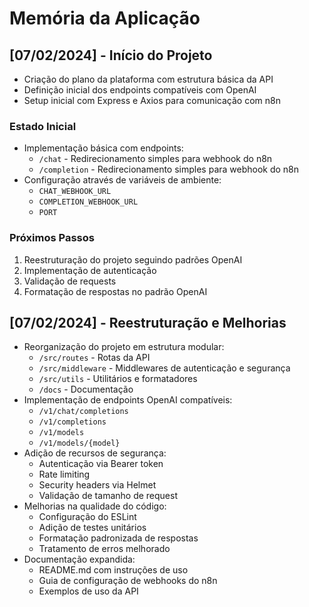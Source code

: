 # Memória da Aplicação

## [07/02/2024] - Início do Projeto
- Criação do plano da plataforma com estrutura básica da API
- Definição inicial dos endpoints compatíveis com OpenAI
- Setup inicial com Express e Axios para comunicação com n8n

### Estado Inicial
- Implementação básica com endpoints:
  - `/chat` - Redirecionamento simples para webhook do n8n
  - `/completion` - Redirecionamento simples para webhook do n8n
- Configuração através de variáveis de ambiente:
  - `CHAT_WEBHOOK_URL`
  - `COMPLETION_WEBHOOK_URL`
  - `PORT`

### Próximos Passos
1. Reestruturação do projeto seguindo padrões OpenAI
2. Implementação de autenticação
3. Validação de requests
4. Formatação de respostas no padrão OpenAI

## [07/02/2024] - Reestruturação e Melhorias
- Reorganização do projeto em estrutura modular:
  - `/src/routes` - Rotas da API
  - `/src/middleware` - Middlewares de autenticação e segurança
  - `/src/utils` - Utilitários e formatadores
  - `/docs` - Documentação
- Implementação de endpoints OpenAI compatíveis:
  - `/v1/chat/completions`
  - `/v1/completions`
  - `/v1/models`
  - `/v1/models/{model}`
- Adição de recursos de segurança:
  - Autenticação via Bearer token
  - Rate limiting
  - Security headers via Helmet
  - Validação de tamanho de request
- Melhorias na qualidade do código:
  - Configuração do ESLint
  - Adição de testes unitários
  - Formatação padronizada de respostas
  - Tratamento de erros melhorado
- Documentação expandida:
  - README.md com instruções de uso
  - Guia de configuração de webhooks do n8n
  - Exemplos de uso da API
